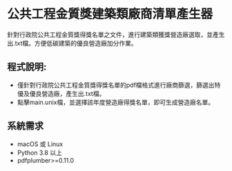# 公共工程金質獎建築類廠商清單產生器
針對行政院公共工程金質獎得獎名單之文件，進行建築類獲獎營造廠選取，並產生出.txt檔。方便低碳建築的優良營造廠加分作業。

## 程式說明:
- 僅針對行政院公共工程金質獎得獎名單的pdf檔格式進行廠商篩選，篩選出特優及優良營造廠，產生出.txt檔。
- 點擊main.unix檔，並選擇該年度營造廠得獎名單，即可生成營造廠名單。

## 系統需求
- macOS 或 Linux
- Python 3.8 以上
- pdfplumber>=0.11.0

